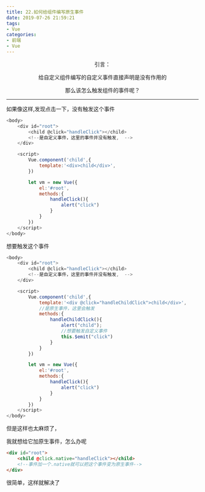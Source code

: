```yaml
---
title: 22.如何给组件编写原生事件
date: 2019-07-26 21:59:21
tags: 
- Vue
categories: 
- 前端
- Vue
---
```


<center>
引言：

给自定义组件编写的自定义事件直接声明是没有作用的

那么该怎么触发组件的事件呢？
</center>

<!--more-->

----------

如果像这样,发现点击一下，没有触发这个事件
```js
<body>
	<div id="root">
		<child @click="handleClick"></child>
		<!--是自定义事件，这里的事件并没有触发,  -->
	</div>

	<script>
		Vue.component('child',{
			template:'<div>child</div>',
		})

		let vm = new Vue({
			el:'#root',
			methods:{
				handleClick(){
					alert("click")
				}
			}
		})
	</script>
</body>
```

想要触发这个事件

```js
<body>
	<div id="root">
		<child @click="handleClick"></child>
		<!--是自定义事件，这里的事件并没有触发,  -->
	</div>

	<script>
		Vue.component('child',{
			template:'<div @click="handleChildClick">child</div>',
			//是原生事件，这里会触发
			methods:{
				handleChildClick(){
					alert("child");
					//想要触发自定义事件
					this.$emit("click")
				}
			}
		})

		let vm = new Vue({
			el:'#root',
			methods:{
				handleClick(){
					alert("click")
				}
			}
		})
	</script>
</body>

```

但是这样也太麻烦了，

我就想给它加原生事件，怎么办呢

```HTML
<div id="root">
	<child @click.native="handleClick"></child>
    <!--事件加一个.native就可以把这个事件变为原生事件-->
</div>
```
很简单，这样就解决了
